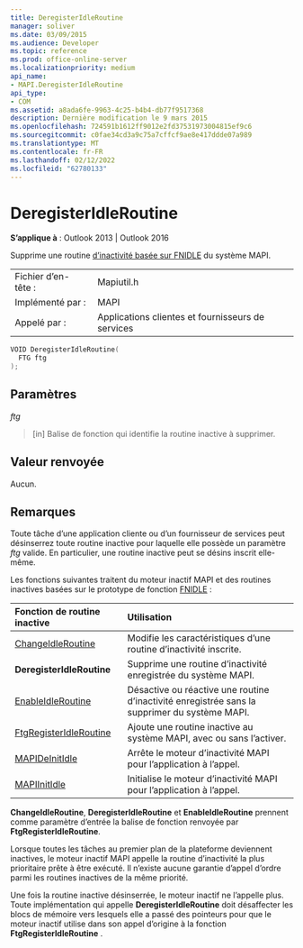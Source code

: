```yaml
---
title: DeregisterIdleRoutine
manager: soliver
ms.date: 03/09/2015
ms.audience: Developer
ms.topic: reference
ms.prod: office-online-server
ms.localizationpriority: medium
api_name:
- MAPI.DeregisterIdleRoutine
api_type:
- COM
ms.assetid: a8ada6fe-9963-4c25-b4b4-db77f9517368
description: Dernière modification le 9 mars 2015
ms.openlocfilehash: 724591b1612ff9012e2fd37531973004815ef9c6
ms.sourcegitcommit: c0fae34cd3a9c75a7cffcf9ae8e417ddde07a989
ms.translationtype: MT
ms.contentlocale: fr-FR
ms.lasthandoff: 02/12/2022
ms.locfileid: "62780133"
---
```

# <a name="deregisteridleroutine"></a>DeregisterIdleRoutine

  
  
**S’applique à** : Outlook 2013 | Outlook 2016 
  
Supprime une routine [d’inactivité basée sur FNIDLE](fnidle.md) du système MAPI. 
  
|||
|:-----|:-----|
|Fichier d’en-tête :  <br/> |Mapiutil.h  <br/> |
|Implémenté par :  <br/> |MAPI  <br/> |
|Appelé par :  <br/> |Applications clientes et fournisseurs de services  <br/> |
   
```cpp
VOID DeregisterIdleRoutine(
  FTG ftg
);
```

## <a name="parameters"></a>Paramètres

 _ftg_
  
> [in] Balise de fonction qui identifie la routine inactive à supprimer.
    
## <a name="return-value"></a>Valeur renvoyée

Aucun.
  
## <a name="remarks"></a>Remarques

Toute tâche d’une application cliente ou d’un fournisseur de services peut désinserrez toute routine inactive pour laquelle elle possède un paramètre  _ftg_ valide. En particulier, une routine inactive peut se désins inscrit elle-même. 
  
Les fonctions suivantes traitent du moteur inactif MAPI et des routines inactives basées sur le prototype de fonction [FNIDLE](fnidle.md) : 
  
|**Fonction de routine inactive**|**Utilisation**|
|:-----|:-----|
|[ChangeIdleRoutine](changeidleroutine.md) <br/> |Modifie les caractéristiques d’une routine d’inactivité inscrite. |
|**DeregisterIdleRoutine** <br/> |Supprime une routine d’inactivité enregistrée du système MAPI. |
|[EnableIdleRoutine](enableidleroutine.md) <br/> |Désactive ou réactive une routine d’inactivité enregistrée sans la supprimer du système MAPI. |
|[FtgRegisterIdleRoutine](ftgregisteridleroutine.md) <br/> |Ajoute une routine inactive au système MAPI, avec ou sans l’activer. |
|[MAPIDeInitIdle](mapideinitidle.md) <br/> |Arrête le moteur d’inactivité MAPI pour l’application à l’appel. |
|[MAPIInitIdle](mapiinitidle.md) <br/> |Initialise le moteur d’inactivité MAPI pour l’application à l’appel. |
   
 **ChangeIdleRoutine**, **DeregisterIdleRoutine** et **EnableIdleRoutine** prennent comme paramètre d’entrée la balise de fonction renvoyée par **FtgRegisterIdleRoutine**. 
  
Lorsque toutes les tâches au premier plan de la plateforme deviennent inactives, le moteur inactif MAPI appelle la routine d’inactivité la plus prioritaire prête à être exécuté. Il n’existe aucune garantie d’appel d’ordre parmi les routines inactives de la même priorité. 
  
Une fois la routine inactive désinserrée, le moteur inactif ne l’appelle plus. Toute implémentation qui appelle **DeregisterIdleRoutine** doit désaffecter les blocs de mémoire vers lesquels elle a passé des pointeurs pour que le moteur inactif utilise dans son appel d’origine à la fonction **FtgRegisterIdleRoutine** . 
  

